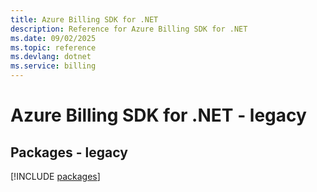 ```yaml
---
title: Azure Billing SDK for .NET
description: Reference for Azure Billing SDK for .NET
ms.date: 09/02/2025
ms.topic: reference
ms.devlang: dotnet
ms.service: billing
---
```

# Azure Billing SDK for .NET - legacy
## Packages - legacy
[!INCLUDE [packages](billing-index.md)]